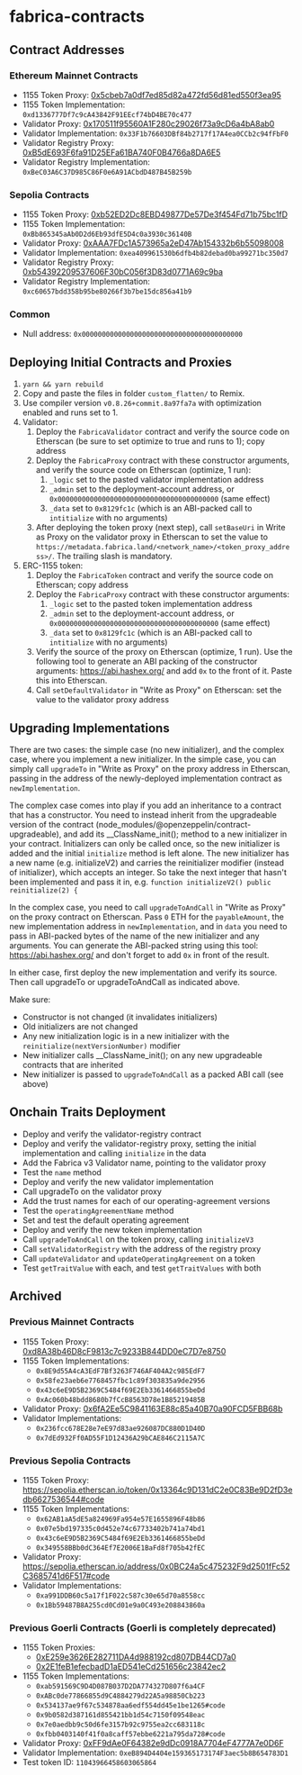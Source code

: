 # fabrica-contracts

## Contract Addresses

### Ethereum Mainnet Contracts
- 1155 Token Proxy: [0x5cbeb7a0df7ed85d82a472fd56d81ed550f3ea95](https://etherscan.io/token/0x5cbeb7a0df7ed85d82a472fd56d81ed550f3ea95#readProxyContract)
- 1155 Token Implementation: `0xd1336777Df7c9cA43842F91EEcf74bD4BE70c477`
- Validator Proxy: [0x170511f95560A1F280c29026f73a9cD6a4bA8ab0](https://etherscan.io/address/0x170511f95560A1F280c29026f73a9cD6a4bA8ab0#readProxyContract)
- Validator Implementation: `0x33F1b76603DBf84b2717f17A4ea0CCb2c94fFbF0`
- Validator Registry Proxy: [0xB5dE693F6fa91D25EFa61BA740F0B4766a8DA6E5](https://sepolia.etherscan.io/token/0xB5dE693F6fa91D25EFa61BA740F0B4766a8DA6E5#readProxyContract)
- Validator Registry Implementation: `0xBeC03A6C37D985C86F0e6A91ACbdD487B45B259b`

### Sepolia Contracts
- 1155 Token Proxy: [0xb52ED2Dc8EBD49877De57De3f454Fd71b75bc1fD](https://sepolia.etherscan.io/token/0xb52ED2Dc8EBD49877De57De3f454Fd71b75bc1fD#readProxyContract)
- 1155 Token Implementation: `0xBb865345aAb0D2d6Eb93dfE5D4c0a3930c36140B`
- Validator Proxy: [0xAAA7FDc1A573965a2eD47Ab154332b6b55098008](https://sepolia.etherscan.io/address/0xAAA7FDc1A573965a2eD47Ab154332b6b55098008#readProxyContract)
- Validator Implementation: `0xea409961530b6dfb4b82debad0ba99271bc350d7`
- Validator Registry Proxy: [0xb54392209537606F30bC056f3D83d0771A69c9ba](https://sepolia.etherscan.io/token/0xb54392209537606F30bC056f3D83d0771A69c9ba#readProxyContract)
- Validator Registry Implementation: `0xc60657bdd358b95be80266f3b7be15dc856a41b9`

### Common
- Null address: `0x0000000000000000000000000000000000000000`

## Deploying Initial Contracts and Proxies
1. `yarn && yarn rebuild`
2. Copy and paste the files in folder `custom_flatten/` to Remix.
3. Use compiler version `v0.8.26+commit.8a97fa7a` with optimization enabled and runs set to 1.
4. Validator:
   1. Deploy the `FabricaValidator` contract and verify the source code on Etherscan (be sure to set optimize to true and runs to 1); copy address
   2. Deploy the `FabricaProxy` contract with these constructor arguments, and verify the source code on Etherscan (optimize, 1 run):
      1. `_logic` set to the pasted validator implementation address
      2. `_admin` set to the deployment-account address, or `0x0000000000000000000000000000000000000000` (same effect)
      3. `_data` set to `0x8129fc1c` (which is an ABI-packed call to `intitialize` with no arguments)
   3. After deploying the token proxy (next step), call `setBaseUri` in Write as Proxy on the validator proxy in Etherscan
      to set the value to `https://metadata.fabrica.land/<network_name>/<token_proxy_address>/`. The trailing
      slash is mandatory.
5. ERC-1155 token:
   1. Deploy the `FabricaToken` contract and verify the source code on Etherscan; copy address
   2. Deploy the `FabricaProxy` contract with these constructor arguments:
      1. `_logic` set to the pasted token implementation address
      2. `_admin` set to the deployment-account address, or `0x0000000000000000000000000000000000000000` (same effect)
      3. `_data` set to `0x8129fc1c` (which is an ABI-packed call to `intitialize` with no arguments)
   3. Verify the source of the proxy on Etherscan (optimize, 1 run). Use the following tool to generate an ABI packing
      of the constructor arguments: https://abi.hashex.org/ and add `0x` to the front of it. Paste this into Etherscan.
   4. Call `setDefaultValidator` in "Write as Proxy" on Etherscan: set the value to the validator proxy address

## Upgrading Implementations

There are two cases: the simple case (no new initializer), and the complex case, where you implement a new initializer.
In the simple case, you can simply call `upgradeTo` in "Write as Proxy" on the proxy address in Etherscan, passing in
the address of the newly-deployed implementation contract as `newImplementation`.

The complex case comes into play if you add an inheritance to a contract that has a constructor. You need to instead
inherit from the upgradeable version of the contract (node_modules/@openzeppelin/contract-upgradeable), and add its
__ClassName_init(); method to a new initializer in your contract. Initializers can only be called once, so the new
initializer is added and the initial `initialize` method is left alone. The new initializer has a new name
(e.g. initializeV2) and carries the reinitializer modifier (instead of initializer), which accepts an integer. So take
the next integer that hasn't been implemented and pass it in, e.g. `function initializeV2() public reinitialize(2) {`

In the complex case, you need to call `upgradeToAndCall` in "Write as Proxy" on the proxy contract on Etherscan.
Pass `0` ETH for the `payableAmount`, the new implementation address in `newImplementation`, and in `data` you need
to pass in ABI-packed bytes of the name of the new initializer and any arguments. You can generate the ABI-packed
string using this tool: https://abi.hashex.org/ and don't forget to add `0x` in front of the result.

In either case, first deploy the new implementation and verify its source. Then call upgradeTo or upgradeToAndCall
as indicated above.

Make sure:
- Constructor is not changed (it invalidates initializers)
- Old initializers are not changed
- Any new initialization logic is in a new initializer with the `reinitialize(nextVersionNumber)` modifier
- New initializer calls __ClassName_init(); on any new upgradeable contracts that are inherited
- New initializer is passed to `upgradeToAndCall` as a packed ABI call (see above)

## Onchain Traits Deployment
- Deploy and verify the validator-registry contract
- Deploy and verify the validator-registry proxy, setting the initial implementation and calling `initialize` in the data
- Add the Fabrica v3 Validator name, pointing to the validator proxy
- Test the `name` method
- Deploy and verify the new validator implementation
- Call upgradeTo on the validator proxy
- Add the trust names for each of our operating-agreement versions
- Test the `operatingAgreementName` method
- Set and test the default operating agreement
- Deploy and verify the new token implementation
- Call `upgradeToAndCall` on the token proxy, calling `initializeV3`
- Call `setValidatorRegistry` with the address of the registry proxy
- Call `updateValidator` and `updateOperatingAgreement` on a token
- Test `getTraitValue` with each, and test `getTraitValues` with both

## Archived

### Previous Mainnet Contracts
- 1155 Token Proxy: [0xd8A38b46D8cF9813c7c9233B844DD0eC7D7e8750](https://etherscan.io/token/0xd8a38b46d8cf9813c7c9233b844dd0ec7d7e8750#readProxyContract)
- 1155 Token Implementations:
  - `0x8E9d55A4cA3EdF7Bf3263F746AF404A2c985EdF7`
  - `0x58fe23aeb6e7768457fbc1c89f303835a9de2956`
  - `0x43c6eE9D5B2369C5484f69E2Eb3361466855beDd`
  - `0xAc060b48bdd8680b7fCcB8563D78e1B85219485B`
- Validator Proxy: [0x6fA2Ee5C9841163E88c85a40B70a90FCD5FBB68b](https://etherscan.io/address/0x6fa2ee5c9841163e88c85a40b70a90fcd5fbb68b#readProxyContract)
- Validator Implementations:
  - `0x236fcc678E28e7eE97d83ae926087DC880D1D40D`
  - `0x7dEd932Ff0AD55F1D12436A29bCAE846C2115A7C`

### Previous Sepolia Contracts
- 1155 Token Proxy: https://sepolia.etherscan.io/token/0x13364c9D131dC2e0C83Be9D2fD3edb6627536544#code
- 1155 Token Implementations:
    - `0x62AB1aA5dE5a824969Fa954e57E1655896F48b86`
    - `0x07e5bd197335c0d452e74c67733402b741a74bd1`
    - `0x43c6eE9D5B2369C5484f69E2Eb3361466855beDd`
    - `0x349558BBb0dC364Ef7E2006E1BaFd8f705b42fEC`
- Validator Proxy: https://sepolia.etherscan.io/address/0x0BC24a5c475232F9d2501fFc52C3685741d6F517#code
- Validator Implementations:
    - `0xa991DDB60c5a17f1F022c587c30e65d70a8558cc`
    - `0x1Bb59487B8A255cd0Cd01e9a0C493e208843860a`

### Previous Goerli Contracts (Goerli is completely deprecated)
- 1155 Token Proxies:
  - [0xE259e3626E282711DA4d988192cd807DB44CD7a0](https://goerli.etherscan.io/token/0xe259e3626e282711da4d988192cd807db44cd7a0#readProxyContract)
  - [0x2E1feB1efecbadD1aED541eCd251656c23842ec2](https://goerli.etherscan.io/address/0x2e1feb1efecbadd1aed541ecd251656c23842ec2#readProxyContract)
- 1155 Token Implementations:
  - `0xab591569C9D4D087B037D2DA774327D807f6a4CF`
  - `0xABc0de77866855d9C4884279d22A5a98850Cb223`
  - `0x534137ae9f67c534878aa6edf554dd45e1be1265#code`
  - `0x9b0582d387161d855421bb1d54c7150f09548eac`
  - `0x7e0aedbb9c50d6fe3157b92c9755ea2cc683118c`
  - `0xfbb0403140f41f0a8caff57ebbe6221a795da728#code`
- Validator Proxy: [0xFF9dAe0F64382e9dDc0918A7704eF4777A7e0D6F](https://goerli.etherscan.io/address/0xFF9dAe0F64382e9dDc0918A7704eF4777A7e0D6F#readProxyContract)
- Validator Implementation: `0xeB894D4404e159365173174F3aec5b8B654783D1`
- Test token ID: `11043966458603065864`
